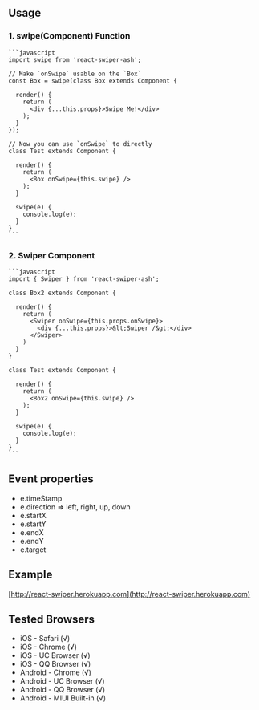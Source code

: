## Usage

### 1. swipe(Component) Function

    ```javascript
    import swipe from 'react-swiper-ash';
    
    // Make `onSwipe` usable on the `Box`
    const Box = swipe(class Box extends Component {
    
      render() {
        return (
          <div {...this.props}>Swipe Me!</div>
        );
      }
    });
    
    // Now you can use `onSwipe` to directly
    class Test extends Component {
    
      render() {
        return (
          <Box onSwipe={this.swipe} />
        );
      }
    
      swipe(e) {
        console.log(e);
      }
    }
    ```

### 2. Swiper Component

    ```javascript
    import { Swiper } from 'react-swiper-ash';
    
    class Box2 extends Component {
    
      render() {
        return (
          <Swiper onSwipe={this.props.onSwipe}>
            <div {...this.props}>&lt;Swiper /&gt;</div>
          </Swiper>
        )
      }
    }
    
    class Test extends Component {
    
      render() {
        return (
          <Box2 onSwipe={this.swipe} />
        );
      }
    
      swipe(e) {
        console.log(e);
      }
    }
    ```
    
## Event properties

* e.timeStamp
* e.direction => left, right, up, down
* e.startX
* e.startY
* e.endX
* e.endY
* e.target

## Example

[http://react-swiper.herokuapp.com](http://react-swiper.herokuapp.com)

## Tested Browsers

* iOS - Safari (√)
* iOS - Chrome (√)
* iOS - UC Browser (√)
* iOS - QQ Browser (√)
* Android - Chrome (√)
* Android - UC Browser (√)
* Android - QQ Browser (√)
* Android - MIUI Built-in (√)
